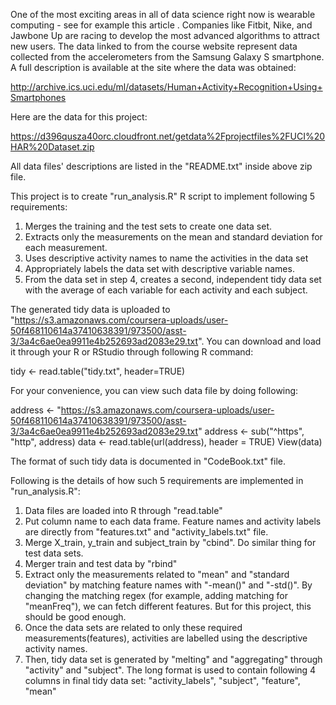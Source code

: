 
One of the most exciting areas in all of data science right now is wearable computing - see for example this article . Companies like Fitbit, Nike, and Jawbone Up are racing to develop the most advanced algorithms to attract new users. The data linked to from the course website represent data collected from the accelerometers from the Samsung Galaxy S smartphone. A full description is available at the site where the data was obtained: 

http://archive.ics.uci.edu/ml/datasets/Human+Activity+Recognition+Using+Smartphones 

Here are the data for this project: 

https://d396qusza40orc.cloudfront.net/getdata%2Fprojectfiles%2FUCI%20HAR%20Dataset.zip 

All data files' descriptions are listed in the "README.txt" inside above zip file. 

This project is to create "run_analysis.R" R script to implement following 5 requirements:
 
1. Merges the training and the test sets to create one data set.
2. Extracts only the measurements on the mean and standard deviation for each measurement. 
3. Uses descriptive activity names to name the activities in the data set
4. Appropriately labels the data set with descriptive variable names. 
5. From the data set in step 4, creates a second, independent tidy data set with the average of each variable for each activity and each subject.

The generated tidy data is uploaded to "https://s3.amazonaws.com/coursera-uploads/user-50f468110614a37410638391/973500/asst-3/3a4c6ae0ea9911e4b252693ad2083e29.txt".  You can download and load it through your R or RStudio through following R command:

tidy <- read.table("tidy.txt", header=TRUE)

For your convenience, you can view such data file by doing following:

address <- "https://s3.amazonaws.com/coursera-uploads/user-50f468110614a37410638391/973500/asst-3/3a4c6ae0ea9911e4b252693ad2083e29.txt"
address <- sub("^https", "http", address)
data <- read.table(url(address), header = TRUE) 
View(data)

The format of such tidy data is documented in "CodeBook.txt" file.

Following is the details of how such 5 requirements are implemented in "run_analysis.R":

1. Data files are loaded into R through "read.table"
2. Put column name to each data frame.  Feature names and activity labels are directly from "features.txt" and "activity_labels.txt" file.
3. Merge X_train, y_train and subject_train by "cbind".  Do similar thing for test data sets.
4. Merger train and test data by "rbind"
5. Extract only the measurements related to "mean" and "standard deviation" by matching feature names with "-mean()" and "-std()".  By changing the matching regex (for example, adding matching for "meanFreq"), we can fetch different features.  But for this project, this should be good enough. 
6. Once the data sets are related to only these required measurements(features), activities are labelled using the descriptive activity names.
7. Then, tidy data set is generated by "melting" and "aggregating" through "activity" and "subject". The long format is used to contain following 4 columns in final tidy data set:
"activity_labels", "subject", "feature", "mean"

